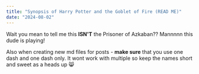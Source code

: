 ```yaml
---
title: "Synopsis of Harry Potter and the Goblet of Fire (READ ME)"
date: "2024-08-02"
---
```


Wait you mean to tell me this **ISN'T** the Prisoner of Azkaban??
Mannnnn this dude is playing!

Also when creating new md files for posts - **make sure** that you use one dash and one dash only. It wont work with multiple so keep the names short and sweet as a heads up 😸
